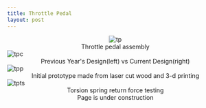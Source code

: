 ```yaml
---
title: Throttle Pedal
layout: post
---
```

<div style="text-align: center;">
<img src="https://www.donaldle.com/assets/images/ThrottlePedal.JPG" alt="tp" />
  <center>Throttle pedal assembly</center>
  </div>
<img src="https://www.donaldle.com/assets/images/Throttlepedalcompare.JPG" alt="tpc" /> <br>
  <center>Previous Year's Design(left) vs Current Design(right)</center>
  </div>
<img src="https://www.donaldle.com/assets/images/Throttlepedalprototype.JPG" alt="tpp" />
  <center>Initial prototype made from laser cut wood and 3-d printing</center>
  </div>
<img src="https://www.donaldle.com/assets/images/Torsionspringtesting.JPG" alt="tpts" />
  <center>Torsion spring return force testing</center>
</div>

<center>Page is under construction </center>

